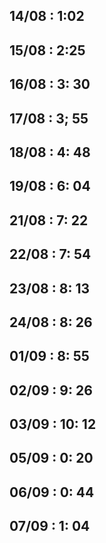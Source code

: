 ## 14/08 : 1:02

## 15/08 : 2:25

## 16/08 : 3: 30

## 17/08 : 3; 55

## 18/08 : 4: 48

## 19/08 : 6: 04

## 21/08 : 7: 22

## 22/08 : 7: 54

## 23/08 : 8: 13

## 24/08 : 8: 26

## 01/09 : 8: 55

## 02/09 : 9: 26

## 03/09 : 10: 12

<!-- AI SKIPPED -->
<!-- PART 2 -->

## 05/09 : 0: 20

## 06/09 : 0: 44

## 07/09 : 1: 04

